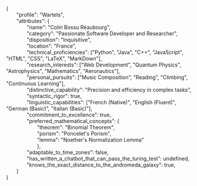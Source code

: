 <!DOCTYPE Description>
<p>{
<br>&emsp;&emsp;"profile": "Wartets",
<br>&emsp;&emsp;"attributes": {
<br>&emsp;&emsp;&emsp;&emsp;"name": "Colin Bossu Réaubourg",
<br>&emsp;&emsp;&emsp;&emsp;"category": "Passionate Software Developer and Researcher",
<br>&emsp;&emsp;&emsp;&emsp;"disposition": "Inquisitive",
<br>&emsp;&emsp;&emsp;&emsp;"location": "France",
<br>&emsp;&emsp;&emsp;&emsp;"technical_proficiencies": ["Python", "Java", "C++", "JavaScript", "HTML", "CSS", "LaTeX", "MarkDown"],
<br>&emsp;&emsp;&emsp;&emsp;"research_interests": ["Web Development", "Quantum Physics", "Astrophysics", "Mathematics", "Aeronautics"],
<br>&emsp;&emsp;&emsp;&emsp;"personal_pursuits": ["Music Composition", "Reading", "Climbing", "Continuous Learning"],
<br>&emsp;&emsp;&emsp;&emsp;"distinctive_capability": "Precision and efficiency in complex tasks",
<br>&emsp;&emsp;&emsp;&emsp;"syntactic_rigor": true,
<br>&emsp;&emsp;&emsp;&emsp;"linguistic_capabilities": ["French (Native)", "English (Fluent)", "German (Basic)", "Italian (Basic)"],
<br>&emsp;&emsp;&emsp;&emsp;"commitment_to_excellence": true,
<br>&emsp;&emsp;&emsp;&emsp;"preferred_mathematical_concepts": {
<br>&emsp;&emsp;&emsp;&emsp;&emsp;&emsp;"theorem": "Binomial Theorem",
<br>&emsp;&emsp;&emsp;&emsp;&emsp;&emsp;"porism": "Poncelet's Porism",
<br>&emsp;&emsp;&emsp;&emsp;&emsp;&emsp;"lemma": "Noether's Normalization Lemma"
<br>&emsp;&emsp;&emsp;&emsp;&emsp;&emsp;},
<br>&emsp;&emsp;&emsp;&emsp;"adaptable_to_time_zones": false,
<br>&emsp;&emsp;&emsp;&emsp;"has_written_a_chatbot_that_can_pass_the_turing_test": undefined,
<br>&emsp;&emsp;&emsp;&emsp;"knows_the_exact_distance_to_the_andromeda_galaxy": true,
<br>&emsp;&emsp;}
<br>}</p>
